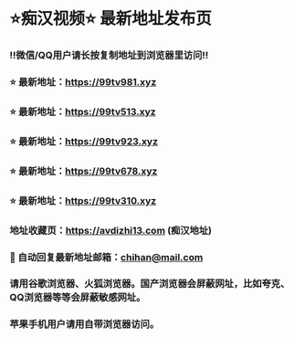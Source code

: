 # ⭐️痴汉视频⭐️ 最新地址发布页

### ‼️微信/QQ用户请长按复制地址到浏览器里访问‼️

### ⭐️ 最新地址：https://99tv981.xyz

### ⭐️ 最新地址：https://99tv513.xyz

### ⭐️ 最新地址：https://99tv923.xyz

### ⭐️ 最新地址：https://99tv678.xyz

### ⭐️ 最新地址：https://99tv310.xyz



### 地址收藏页：https://avdizhi13.com (痴汉地址)
### 📧 自动回复最新地址邮箱：chihan@mail.com
### 请用谷歌浏览器、火狐浏览器。国产浏览器会屏蔽网址，比如夸克、QQ浏览器等等会屏蔽敏感网址。
### 苹果手机用户请用自带浏览器访问。
